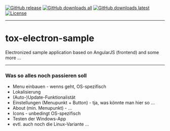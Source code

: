 [![GitHub release][github-image-release]][github-url]
[![GitHub downloads all][github-image-downloads-all]][github-url]
[![GitHub downloads latest][github-image-downloads-latest]][github-url]
[![License][license-image]][license-url]

***

# tox-electron-sample

Electronized sample application based on AngularJS (frontend) and some more ...

***

### Was so alles noch passieren soll

* Menu einbauen - wenns geht, OS-spezifisch
* Lokalisierung
* (Auto-)Update-Funktionalistät
* Einstellungen (Menupunkt + Button) - tja, was könnte man hier so ...
* About (min. Menupunkt) - ...
* Icons - unbedingt OS-spezifisch
* Testen der Windows-App
* evtl. auch noch die Linux-Variante ...

[github-image-release]: https://img.shields.io/github/release/dasrick/tox-electron-sample.svg?style=flat-square
[github-image-downloads-all]: https://img.shields.io/github/downloads/dasrick/tox-electron-sample.svg?style=flat-square
[github-image-downloads-latest]: https://img.shields.io/github/downloads/latest/dasrick/tox-electron-sample.svg?style=flat-square
[github-url]: https://github.com/dasrick/tox-electron-sample

[license-image]: https://img.shields.io/github/license/dasrick/tox-electron-sample.svg?style=flat-square
[license-url]: https://github.com/dasrick/tox-electron-sample/blob/master/LICENSE